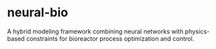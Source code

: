 # neural-bio
A hybrid modeling framework combining neural networks with physics-based constraints for bioreactor process optimization and control.
